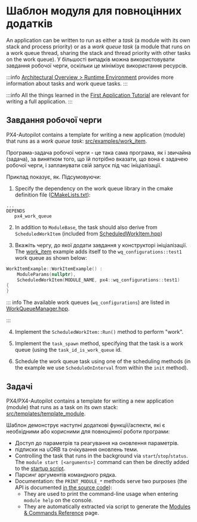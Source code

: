 # Шаблон модуля для повноцінних додатків

An application can be written to run as either a _task_ (a module with its own stack and process priority) or as a _work queue task_ (a module that runs on a work queue thread, sharing the stack and thread priority with other tasks on the work queue).
У більшості випадків можна використовувати завдання робочої черги, оскільки це мінімізує використання ресурсів.

:::info
[Architectural Overview > Runtime Environment](../concept/architecture.md#runtime-environment) provides more information about tasks and work queue tasks.
:::

:::info
All the things learned in the [First Application Tutorial](../modules/hello_sky.md) are relevant for writing a full application.
:::

## Завдання робочої черги

PX4-Autopilot contains a template for writing a new application (module) that runs as a _work queue task_:
[src/examples/work_item](https://github.com/PX4/PX4-Autopilot/tree/main/src/examples/work_item).

Програма-задача робочої черги - це така сама програма, як і звичайна (задача), за винятком того, що їй потрібно вказати, що вона є задачею робочої черги, і запланувати свій запуск під час ініціалізації.

Приклад показує, як.
Підсумовуючи:

1. Specify the dependency on the work queue library in the cmake definition file ([CMakeLists.txt](https://github.com/PX4/PX4-Autopilot/blob/main/src/examples/work_item/CMakeLists.txt)):
  ```
  ...
  DEPENDS
     px4_work_queue
  ```

2. In addition to `ModuleBase`, the task should also derive from `ScheduledWorkItem` (included from [ScheduledWorkItem.hpp](https://github.com/PX4/PX4-Autopilot/blob/main/platforms/common/include/px4_platform_common/px4_work_queue/ScheduledWorkItem.hpp))

3. Вкажіть чергу, до якої додати завдання у конструкторі ініціалізації.
  The [work_item](https://github.com/PX4/PX4-Autopilot/blob/main/src/examples/work_item/WorkItemExample.cpp#L42) example adds itself to the `wq_configurations::test1` work queue as shown below:

  ```cpp
  WorkItemExample::WorkItemExample() :
      ModuleParams(nullptr),
      ScheduledWorkItem(MODULE_NAME, px4::wq_configurations::test1)
  {
  }
  ```

  ::: info
  The available work queues (`wq_configurations`) are listed in [WorkQueueManager.hpp](https://github.com/PX4/PX4-Autopilot/blob/main/platforms/common/include/px4_platform_common/px4_work_queue/WorkQueueManager.hpp#L49).

:::

4. Implement the `ScheduledWorkItem::Run()` method to perform "work".

5. Implement the `task_spawn` method, specifying that the task is a work queue (using the `task_id_is_work_queue` id.

6. Schedule the work queue task using one of the scheduling methods (in the example we use `ScheduleOnInterval` from within the `init` method).

## Задачі

PX4/PX4-Autopilot contains a template for writing a new application (module) that runs as a task on its own stack:
[src/templates/template_module](https://github.com/PX4/PX4-Autopilot/tree/main/src/templates/template_module).

Шаблон демонструє наступні додаткові функції/аспекти, які є необхідними або корисними для повноцінної роботи програми:

- Доступ до параметрів та реагування на оновлення параметрів.
- підписки на uORB та очікування оновлень теми.
- Controlling the task that runs in the background via `start`/`stop`/`status`.
  The `module start [<arguments>]` command can then be directly added to the
  [startup script](../concept/system_startup.md).
- Парсинг аргументів командного рядка.
- Documentation: the `PRINT_MODULE_*` methods serve two purposes (the API is
  documented [in the source code](https://github.com/PX4/PX4-Autopilot/blob/v1.8.0/src/platforms/px4_module.h#L381)):
  - They are used to print the command-line usage when entering `module help` on the console.
  - They are automatically extracted via script to generate the [Modules & Commands Reference](../modules/modules_main.md) page.
